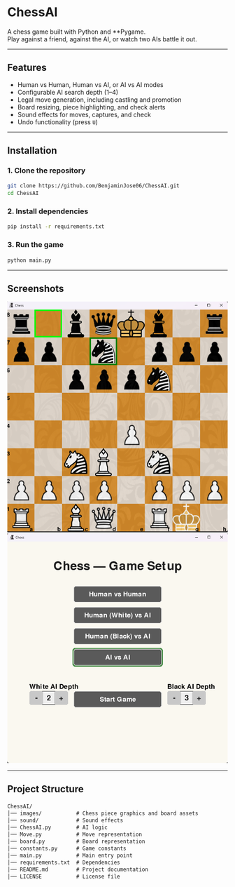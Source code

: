 # ChessAI 

A chess game built with Python and **Pygame.  
Play against a friend, against the AI, or watch two AIs battle it out.

---

## Features
- Human vs Human, Human vs AI, or AI vs AI modes  
- Configurable AI search depth (1–4)  
- Legal move generation, including castling and promotion  
- Board resizing, piece highlighting, and check alerts  
- Sound effects for moves, captures, and check  
- Undo functionality (press `U`)  

---

## Installation

### 1. Clone the repository
```bash
git clone https://github.com/BenjaminJose06/ChessAI.git
cd ChessAI
```

### 2. Install dependencies
```bash
pip install -r requirements.txt
```

### 3. Run the game
```bash
python main.py
```

---

## Screenshots
![Gameplay Screenshot](images/img_1.png)  
![Menu Screenshot](images/img_2.png)

---

## Project Structure
```
ChessAI/
│── images/           # Chess piece graphics and board assets
│── sound/            # Sound effects
│── ChessAI.py        # AI logic
│── Move.py           # Move representation
│── board.py          # Board representation
│── constants.py      # Game constants
│── main.py           # Main entry point
│── requirements.txt  # Dependencies
│── README.md         # Project documentation
│── LICENSE           # License file
```
